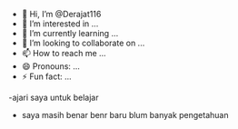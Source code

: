 - 👋 Hi, I’m @Derajat116
- 👀 I’m interested in ...
- 🌱 I’m currently learning ...
- 💞️ I’m looking to collaborate on ...
- 📫 How to reach me ...
- 😄 Pronouns: ...
- ⚡ Fun fact: ...

<!---
Derajat116/Derajat116 is a ✨ special ✨ repository because its `README.md` (this file) appears on your GitHub profile.
You can click the Preview link to take a look at your changes.
--->
-ajari saya untuk belajar 
-  saya masih benar benr baru blum banyak pengetahuan 
